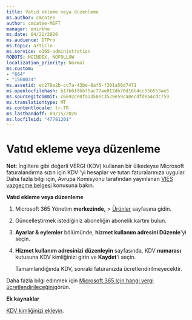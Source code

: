 ```yaml
---
title: Vatıd ekleme veya düzenleme
ms.author: cmcatee
author: cmcatee-MSFT
manager: mnirkhe
ms.date: 04/21/2020
ms.audience: ITPro
ms.topic: article
ms.service: o365-administration
ROBOTS: NOINDEX, NOFOLLOW
localization_priority: Normal
ms.custom:
- "664"
- "1500034"
ms.assetid: ec278e2b-cc7a-43be-8af5-f381a50d7471
ms.openlocfilehash: b17b6f8bb75ac77ae012db70d16b4cc55b553ae5
ms.sourcegitcommit: c6692ce0fa1358ec3529e59ca0ecdfdea4cdc759
ms.translationtype: MT
ms.contentlocale: tr-TR
ms.lasthandoff: 09/15/2020
ms.locfileid: "47781201"
---
```

# <a name="how-to-add-or-edit-a-vatid"></a>Vatıd ekleme veya düzenleme

**Not**: İngiltere gibi değerli VERGI (KDV) kullanan bir ülkedeyse Microsoft faturalandırma sızın için KDV 'yi hesaplar ve tutarı faturalarınıza uygular. Daha fazla bilgi için, Avrupa Komisyonu tarafından yayınlanan [VIES vazgeçme belgesi](https://go.microsoft.com/fwlink/p/?LinkID=841741) konusuna bakın.

**Vatıd ekleme veya düzenleme**

1. Microsoft 365 Yönetim **merkezinde,** \> [Ürünler](https://go.microsoft.com/fwlink/p/?linkid=842054) sayfasına gidin.

2. Güncelleştirmek istediğiniz aboneliğin abonelik kartını bulun.

3. **Ayarlar & eylemler** bölümünde, **hizmet kullanım adresini Düzenle**'yi seçin.

4. **Hizmet kullanım adresinizi düzenleyin** sayfasında, KDV **numarası** kutusuna KDV kimliğinizi girin ve **Kaydet**'i seçin.

    Tamamlandığında KDV, sonraki faturanızda ücretlendirilmeyecektir.

Daha fazla bilgi edinmek için [Microsoft 365 Için hangi vergi ücretlendirileceğini](https://docs.microsoft.com/microsoft-365/commerce/billing-and-payments/tax-information)görün.

**Ek kaynaklar**

[KDV kimliğinizi ekleyin](https://docs.microsoft.com/microsoft-365/commerce/billing-and-payments/tax-information?view=o365-worldwide#add-your-vat-id-eu-countries-only).